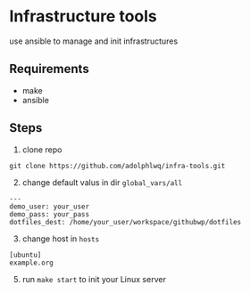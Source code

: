 # Infrastructure tools
use ansible to manage and init infrastructures

## Requirements
- make
- ansible

## Steps
1. clone repo
```
git clone https://github.com/adolphlwq/infra-tools.git
```
2. change default valus in dir `global_vars/all`
```
---
demo_user: your_user
demo_pass: your_pass
dotfiles_dest: /home/your_user/workspace/githubwp/dotfiles
```
3. change host in `hosts`
```
[ubuntu]
example.org
```
5. run `make start` to init your Linux server